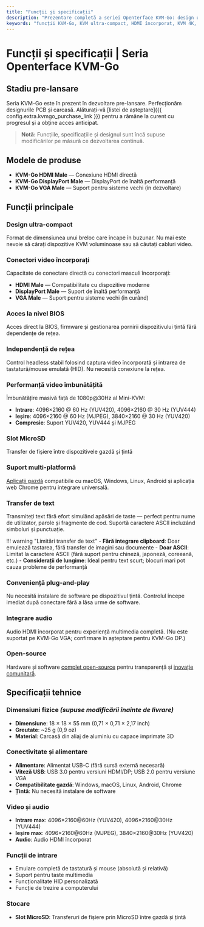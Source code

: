 ```yaml
---
title: "Funcții și specificații"
description: "Prezentare completă a seriei Openterface KVM-Go: design ultra-compact cu conectori video încorporați, suport 4K/60Hz, slot MicroSD și specificații tehnice detaliate. Soluție KVM-over-USB de dimensiunea unui breloc pentru profesioniștii IT."
keywords: "funcții KVM-Go, KVM ultra-compact, HDMI încorporat, KVM 4K, KVM MicroSD, KVM breloc, specificații KVM, control headless, KVM portabil, unelte IT, gestionare servere"
---
```


# **Funcții și specificații** | Seria Openterface KVM-Go

## Stadiu pre-lansare

Seria KVM-Go este în prezent în dezvoltare pre-lansare. Perfecționăm designurile PCB și carcasă. Alăturați-vă [listei de așteptare]({{ config.extra.kvmgo_purchase_link }}) pentru a rămâne la curent cu progresul și a obține acces anticipat.

> **Notă:** Funcțiile, specificațiile și designul sunt încă supuse modificărilor pe măsură ce dezvoltarea continuă.

## Modele de produse
- **KVM-Go HDMI Male** — Conexiune HDMI directă
- **KVM-Go DisplayPort Male** — DisplayPort de înaltă performanță
- **KVM-Go VGA Male** — Suport pentru sisteme vechi (în dezvoltare)

## Funcții principale

### **Design ultra-compact**
Format de dimensiunea unui breloc care încape în buzunar. Nu mai este nevoie să cărați dispozitive KVM voluminoase sau să căutați cabluri video.

### **Conectori video încorporați**
Capacitate de conectare directă cu conectori masculi încorporați:

- **HDMI Male** — Compatibilitate cu dispozitive moderne
- **DisplayPort Male** — Suport de înaltă performanță
- **VGA Male** — Suport pentru sisteme vechi (în curând)

### **Acces la nivel BIOS**
Acces direct la BIOS, firmware și gestionarea pornirii dispozitivului țintă fără dependențe de rețea.

### **Independență de rețea**
Control headless stabil folosind captura video încorporată și intrarea de tastatură/mouse emulată (HID). Nu necesită conexiune la rețea.

### **Performanță video îmbunătățită**
Îmbunătățire masivă față de 1080p@30Hz al Mini-KVM:

- **Intrare**: 4096×2160 @ 60 Hz (YUV420), 4096×2160 @ 30 Hz (YUV444)
- **Ieșire**: 4096×2160 @ 60 Hz (MJPEG), 3840×2160 @ 30 Hz (YUV420)
- **Compresie**: Suport YUV420, YUV444 și MJPEG

### **Slot MicroSD**
Transfer de fișiere între dispozitivele gazdă și țintă

### **Suport multi-platformă**
[Aplicații gazdă](/app) compatibile cu macOS, Windows, Linux, Android și aplicația web Chrome pentru integrare universală.

### **Transfer de text**
Transmiteți text fără efort simulând apăsări de taste — perfect pentru nume de utilizator, parole și fragmente de cod. Suportă caractere ASCII incluzând simboluri și punctuație.

!!! warning "Limitări transfer de text"
    - **Fără integrare clipboard**: Doar emulează tastarea, fără transfer de imagini sau documente
    - **Doar ASCII**: Limitat la caractere ASCII (fără suport pentru chineză, japoneză, coreeană, etc.)
    - **Considerații de lungime**: Ideal pentru text scurt; blocuri mari pot cauza probleme de performanță

### **Conveniență plug-and-play**
Nu necesită instalare de software pe dispozitivul țintă. Controlul începe imediat după conectare fără a lăsa urme de software.

### **Integrare audio**
Audio HDMI încorporat pentru experiență multimedia completă. (Nu este suportat pe KVM-Go VGA; confirmare în așteptare pentru KVM-Go DP.)

### **Open-source**
Hardware și software [complet open-source](/compliance) pentru transparență și [inovație comunitară](/discord).

## Specificații tehnice

### **Dimensiuni fizice** *(supuse modificării înainte de livrare)*
- **Dimensiune**: 18 × 18 × 55 mm (0,71 × 0,71 × 2,17 inch)
- **Greutate**: ~25 g (0,9 oz)
- **Material**: Carcasă din aliaj de aluminiu cu capace imprimate 3D

### **Conectivitate și alimentare**
- **Alimentare**: Alimentat USB-C (fără sursă externă necesară)
- **Viteză USB**: USB 3.0 pentru versiuni HDMI/DP; USB 2.0 pentru versiune VGA
- **Compatibilitate gazdă**: Windows, macOS, Linux, Android, Chrome
- **Țintă**: Nu necesită instalare de software

### **Video și audio**
- **Intrare max**: 4096×2160@60Hz (YUV420), 4096×2160@30Hz (YUV444)
- **Ieșire max**: 4096×2160@60Hz (MJPEG), 3840×2160@30Hz (YUV420)
- **Audio**: Audio HDMI încorporat

### **Funcții de intrare**
- Emulare completă de tastatură și mouse (absolută și relativă)
- Suport pentru taste multimedia
- Funcționalitate HID personalizată
- Funcție de trezire a computerului

### **Stocare**
- **Slot MicroSD**: Transferuri de fișiere prin MicroSD între gazdă și țintă


